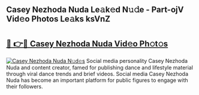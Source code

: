 ## Casey Nezhoda Nuda Le𝚊k𝚎d N𝚞𝚍e - Part-ojV Vid𝚎o Photos Le𝚊ks ksVnZ

# <h2><a href="http://fbg5ofo.evod.top/?m=Casey+Nezhoda+Nuda">🔗 👉🔴 Casey Nezhoda Nuda Vid𝚎o Ph𝚘t𝚘s</a></h2>

[![Casey Nezhoda Nuda N𝚞d𝚎s](https://i.imgur.com/8V9OHl7.gif)](http://fbg5ofo.evod.top/?m=Casey+Nezhoda+Nuda)
Social media personality Casey Nezhoda Nuda and content creator, famed for publishing dance and lifestyle material through viral dance trends and brief videos. Social media Casey Nezhoda Nuda has become an important platform for public figures to engage with their followers. 
